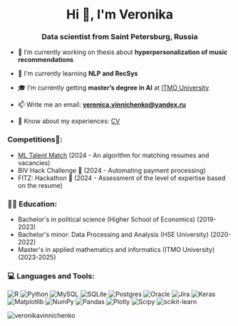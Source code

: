 
<h1 align="center">Hi 👋, I'm Veronika</h1>
<h3 align="center">Data scientist from Saint Petersburg, Russia</h3>

- 🔭 I’m currently working on thesis about **hyperpersonalization of music recommendations**
  
- 🔎 I'm currently learning **NLP and RecSys**

- 🎓 I’m currently getting **master’s degree in AI** at [ITMO University](https://itmo.ru)

- 📫 Write me an email: **veronica.vinnichenko@yandex.ru**

- 📄 Know about my experiences:  [CV](https://docs.google.com/document/d/10A6GbQEm_iZ6hQDqBBZhDTKLraJk53RsyN1H4c4FBMk/edit)

### Competitions🤼: 
- [ML Talent Match](https://www.хакатоны.рус/tpost/ycfxdngll1-ml-talentmatch) (2024 - An algorithm for matching resumes and vacancies)
- BIV Hack Challenge 🥇 (2024 - Automating payment processing)
- FITZ: Hackathon 🥈 (2024 - Assessment of the level of expertise based on the resume)

### 👩‍🎓 Education:
- Bachelor's in political science (Higher School of Economics) (2019-2023)
- Bachelor's minor: Data Processing and Analysis (HSE University) (2020-2022)
- Master's in applied mathematics and informatics (ITMO University) (2023-2025)


### 💻 Languages and Tools:
![R](https://img.shields.io/badge/r-%23276DC3.svg?style=for-the-badge&logo=r&logoColor=white) ![Python](https://img.shields.io/badge/python-3670A0?style=for-the-badge&logo=python&logoColor=ffdd54) ![MySQL](https://img.shields.io/badge/mysql-%2300000f.svg?style=for-the-badge&logo=mysql&logoColor=white) ![SQLite](https://img.shields.io/badge/sqlite-%2307405e.svg?style=for-the-badge&logo=sqlite&logoColor=white) ![Postgres](https://img.shields.io/badge/postgres-%23316192.svg?style=for-the-badge&logo=postgresql&logoColor=white) ![Oracle](https://img.shields.io/badge/Oracle-F80000?style=for-the-badge&logo=oracle&logoColor=white) ![Jira](https://img.shields.io/badge/jira-%230A0FFF.svg?style=for-the-badge&logo=jira&logoColor=white) ![Keras](https://img.shields.io/badge/Keras-%23D00000.svg?style=for-the-badge&logo=Keras&logoColor=white) ![Matplotlib](https://img.shields.io/badge/Matplotlib-%23ffffff.svg?style=for-the-badge&logo=Matplotlib&logoColor=black) ![NumPy](https://img.shields.io/badge/numpy-%23013243.svg?style=for-the-badge&logo=numpy&logoColor=white) ![Pandas](https://img.shields.io/badge/pandas-%23150458.svg?style=for-the-badge&logo=pandas&logoColor=white) ![Plotly](https://img.shields.io/badge/Plotly-%233F4F75.svg?style=for-the-badge&logo=plotly&logoColor=white) ![Scipy](https://img.shields.io/badge/SciPy-%230C55A5.svg?style=for-the-badge&logo=scipy&logoColor=%white) ![scikit-learn](https://img.shields.io/badge/scikit--learn-%23F7931E.svg?style=for-the-badge&logo=scikit-learn&logoColor=white)


<p><img align="center" src="https://github-readme-stats.vercel.app/api/top-langs?username=veronikavinnichenko&show_icons=true&locale=en&layout=compact" alt="veronikavinnichenko" /></p>





